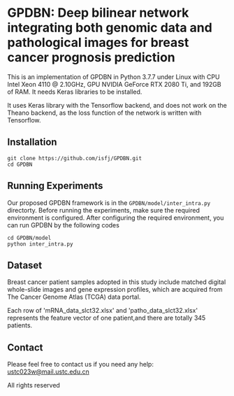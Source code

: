 # GPDBN: Deep bilinear network integrating both genomic data and pathological images for breast cancer prognosis prediction

This is an implementation of GPDBN in Python 3.7.7 under Linux with CPU Intel Xeon 4110 @ 2.10GHz, GPU NVIDIA GeForce RTX 2080 Ti, and 192GB of RAM. It needs Keras libraries to be installed.

It uses Keras library with the Tensorflow backend, and does not work on the Theano backend, as the loss function of the network is written with Tensorflow.

## Installation
```
git clone https://github.com/isfj/GPDBN.git
cd GPDBN
```
## Running Experiments
Our proposed GPDBN framework is in the `GPDBN/model/inter_intra.py ` directorty.
Before running the experiments, make sure the required environment is configured. After configuring the required environment, you can run GPDBN by the following codes
```
cd GPDBN/model
python inter_intra.py
```

## Dataset
Breast cancer patient samples adopted in this study include matched digital whole-slide images and gene expression profiles, which are acquired from The Cancer Genome Atlas (TCGA) data portal.

Each row of 'mRNA_data_slct32.xlsx' and 'patho_data_slct32.xlsx' represents the feature vector of one patient,and there are totally 345 patients.

## Contact
Please feel free to contact us if you need any help: ustc023w@mail.ustc.edu.cn

All rights reserved
